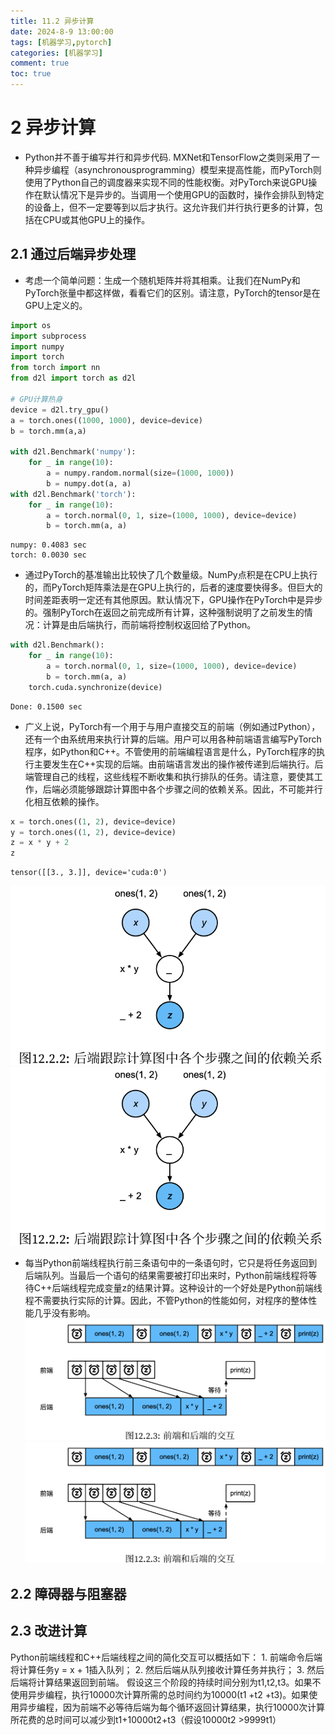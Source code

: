 ```yaml
---
title: 11.2 异步计算
date: 2024-8-9 13:00:00
tags: [机器学习,pytorch]
categories: [机器学习]
comment: true
toc: true
---
```

#  
<!--more-->
# 2 异步计算

- Python并不善于编写并行和异步代码. MXNet和TensorFlow之类则采用了一种异步编程（asynchronousprogramming）模型来提高性能，而PyTorch则使用了Python自己的调度器来实现不同的性能权衡。对PyTorch来说GPU操作在默认情况下是异步的。当调用一个使用GPU的函数时，操作会排队到特定的设备上，但不一定要等到以后才执行。这允许我们并行执行更多的计算，包括在CPU或其他GPU上的操作。

## 2.1 通过后端异步处理

- 考虑一个简单问题：生成一个随机矩阵并将其相乘。让我们在NumPy和PyTorch张量中都这样做，看看它们的区别。请注意，PyTorch的tensor是在GPU上定义的。


```python
import os
import subprocess
import numpy
import torch
from torch import nn
from d2l import torch as d2l

# GPU计算热身
device = d2l.try_gpu()
a = torch.ones((1000, 1000), device=device)
b = torch.mm(a,a)

with d2l.Benchmark('numpy'):
    for _ in range(10):
        a = numpy.random.normal(size=(1000, 1000))
        b = numpy.dot(a, a)
with d2l.Benchmark('torch'):
    for _ in range(10):
        a = torch.normal(0, 1, size=(1000, 1000), device=device)
        b = torch.mm(a, a)
```

    numpy: 0.4083 sec
    torch: 0.0030 sec
    

- 通过PyTorch的基准输出比较快了几个数量级。NumPy点积是在CPU上执行的，而PyTorch矩阵乘法是在GPU上执行的，后者的速度要快得多。但巨大的时间差距表明一定还有其他原因。默认情况下，GPU操作在PyTorch中是异步的。强制PyTorch在返回之前完成所有计算，这种强制说明了之前发生的情况：计算是由后端执行，而前端将控制权返回给了Python。


```python
with d2l.Benchmark():
    for _ in range(10):
        a = torch.normal(0, 1, size=(1000, 1000), device=device)
        b = torch.mm(a, a)
    torch.cuda.synchronize(device)
```

    Done: 0.1500 sec
    

- 广义上说，PyTorch有一个用于与用户直接交互的前端（例如通过Python），还有一个由系统用来执行计算的后端。用户可以用各种前端语言编写PyTorch程序，如Python和C++。不管使用的前端编程语言是什么，PyTorch程序的执行主要发生在C++实现的后端。由前端语言发出的操作被传递到后端执行。后端管理自己的线程，这些线程不断收集和执行排队的任务。请注意，要使其工作，后端必须能够跟踪计算图中各个步骤之间的依赖关系。因此，不可能并行化相互依赖的操作。


```python
x = torch.ones((1, 2), device=device)
y = torch.ones((1, 2), device=device)
z = x * y + 2
z
```




    tensor([[3., 3.]], device='cuda:0')



![](../../../../../../themes/yilia/source/img/deeplearning/code/pytorch/11_compute/2_asynchronous_compute/1.png)
![](img/deeplearning/code/pytorch/11_compute/2_asynchronous_compute/1.png)

- 每当Python前端线程执行前三条语句中的一条语句时，它只是将任务返回到后端队列。当最后一个语句的结果需要被打印出来时，Python前端线程将等待C++后端线程完成变量z的结果计算。这种设计的一个好处是Python前端线程不需要执行实际的计算。因此，不管Python的性能如何，对程序的整体性能几乎没有影响。
![](../../../../../../themes/yilia/source/img/deeplearning/code/pytorch/11_compute/2_asynchronous_compute/2.png)
![](img/deeplearning/code/pytorch/11_compute/2_asynchronous_compute/2.png)

## 2.2 障碍器与阻塞器

## 2.3 改进计算
Python前端线程和C++后端线程之间的简化交互可以概括如下：
    1. 前端命令后端将计算任务y = x + 1插入队列；
    2. 然后后端从队列接收计算任务并执行；
    3. 然后后端将计算结果返回到前端。
假设这三个阶段的持续时间分别为t1,t2,t3。如果不使用异步编程，执行10000次计算所需的总时间约为10000(t1 +t2 +t3)。如果使用异步编程，因为前端不必等待后端为每个循环返回计算结果，执行10000次计算所花费的总时间可以减少到t1+10000t2+t3（假设10000t2 >9999t1）
